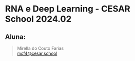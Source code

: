 # RNA e Deep Learning - CESAR School 2024.02

## Aluna: 
>Mirella do Couto Farias
<br>mcf4@cesar.school
